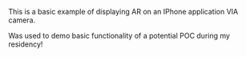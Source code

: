 This is a basic example of displaying AR on an IPhone application VIA camera.

Was used to demo basic functionality of a potential POC during my residency!
